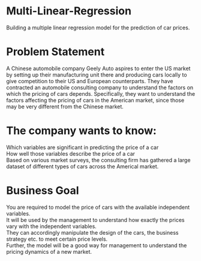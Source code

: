 # Multi-Linear-Regression
Building a multiple linear regression model for the prediction of car prices.
# Problem Statement
A Chinese automobile company Geely Auto aspires to enter the US market by setting up their manufacturing unit there and producing cars locally to give competition to their US and European counterparts. 
They have contracted an automobile consulting company to understand the factors on which the pricing of cars depends. Specifically, they want to understand the factors affecting the pricing of cars in the American market, since those may be very different from the Chinese market.
# The company wants to know:
Which variables are significant in predicting the price of a car\
How well those variables describe the price of a car\
Based on various market surveys, the consulting firm has gathered a large dataset of different types of cars across the Americal market. 

# Business Goal 
You are required to model the price of cars with the available independent variables.\
It will be used by the management to understand how exactly the prices vary with the independent variables. \
They can accordingly manipulate the design of the cars, the business strategy etc. to meet certain price levels.\
Further, the model will be a good way for management to understand the pricing dynamics of a new market. 
